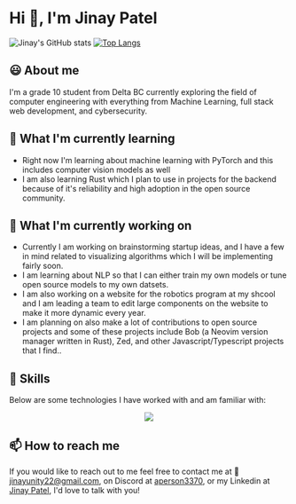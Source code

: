 <html>
  <h1>Hi 👋, I'm Jinay Patel</h1>
  
  ![Jinay's GitHub stats](https://github-readme-stats.vercel.app/api?username=Github11200&show_icons=true&theme=radical)
  [![Top Langs](https://github-readme-stats.vercel.app/api/top-langs/?username=Github11200&layout=donut)](https://github.com/Github11200/github-readme-stats)
  <h2>😃 About me</h2>
  <p>I'm a grade 10 student from Delta BC currently exploring the field of computer engineering with everything from Machine Learning, full stack web development, and cybersecurity.</p>
  <h2>🌱 What I'm currently learning</h2>
  <ul>
    <li>Right now I'm learning about machine learning with PyTorch and this includes computer vision models as well</li>
    <li>I am also learning Rust which I plan to use in projects for the backend because of it's reliability and high adoption in the open source community.</li>
  </ul>
  
  <h2>🔭 What I'm currently working on</h2>
  <ul>
    <li>Currently I am working on brainstorming startup ideas, and I have a few in mind related to visualizing algorithms which I will be implementing fairly soon.</li>
    <li>I am learning about NLP so that I can either train my own models or tune open source models to my own datsets.</li>
    <li>I am also working on a website for the robotics program at my shcool and I am leading a team to edit large components on the website to make it more dynamic every year.</li>
    <li>I am planning on also make a lot of contributions to open source projects and some of these projects include Bob (a Neovim version manager written in Rust), Zed, and other Javascript/Typescript projects that I find.</b>.</li>
  </ul>
  
  <h2>🧰 Skills</h2>
  <div>
    <p>Below are some technologies I have worked with and am familiar with:</p>
    <p align="center">
      <a href="https://skillicons.dev">
        <img src="https://skillicons.dev/icons?i=html,css,js,deno,nodejs,npm,postman,py,react,tailwind,ts,vite,express,figma,firebase,github,linux,nextjs,git,c,cpp,anaconda,rust" />
      </a>
    </p>
  </div>
  
  <h2>📫 How to reach me</h2>
  <p>If you would like to reach out to me feel free to contact me at 📧 <a href="mailto:jinayunity22@gmail.com">jinayunity22@gmail.com</a>, on Discord at <a href="discordapp.com/users/904515875615420426">aperson3370</a>, or my Linkedin at <a href="www.linkedin.com/in/jinay-patel-6369002b4">Jinay Patel</a>, I'd love to talk with you!</p>
  
</html>

<!--
**Github11200/Github11200** is a ✨ _special_ ✨ repository because its `README.md` (this file) appears on your GitHub profile.

Here are some ideas to get you started:

- 🔭 I’m currently working on ...
- 🌱 I’m currently learning ...
- 👯 I’m looking to collaborate on ...
- 🤔 I’m looking for help with ...
- 💬 Ask me about ...
- 📫 How to reach me: ...
- 😄 Pronouns: ...
- ⚡ Fun fact: ...
-->
